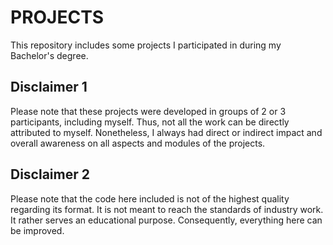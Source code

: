# PROJECTS
This repository includes some projects I participated in during my Bachelor's degree.

## Disclaimer 1
Please note that these projects were developed in groups of 2 or 3 participants, including myself.
Thus, not all the work can be directly attributed to myself. Nonetheless, I always had direct or
indirect impact and overall awareness on all aspects and modules of the projects.

## Disclaimer 2
Please note that the code here included is not of the highest quality regarding its format. It is not meant to reach the standards
of industry work. It rather serves an educational purpose. Consequently, everything here can be improved.
